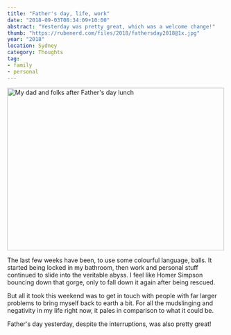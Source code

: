 ```yaml
---
title: "Father's day, life, work"
date: "2018-09-03T08:34:09+10:00"
abstract: "Yesterday was pretty great, which was a welcome change!"
thumb: "https://rubenerd.com/files/2018/fathersday2018@1x.jpg"
year: "2018"
location: Sydney
category: Thoughts
tag:
- family
- personal
---
```

<p><img src="https://rubenerd.com/files/2018/fathersday2018@1x.jpg" srcset="https://rubenerd.com/files/2018/fathersday2018@1x.jpg 1x, https://rubenerd.com/files/2018/fathersday2018@2x.jpg 2x" alt="My dad and folks after Father's day lunch" style="width:500px; height:375px;" /></p>

The last few weeks have been, to use some colourful language, balls. It started being locked in my bathroom, then work and personal stuff continued to slide into the veritable abyss. I feel like Homer Simpson bouncing down that gorge, only to fall down it again after being rescued.

But all it took this weekend was to get in touch with people with far larger problems to bring myself back to earth a bit. For all the mudslinging and negativity in my life right now, it pales in comparison to what it could be.

Father's day yesterday, despite the interruptions, was also pretty great! 

